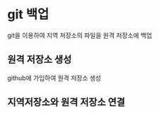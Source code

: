 # git 백업
git을 이용하여 지역 저장소의 파일을 원격 저장소에 백업

## 원격 저장소 생성
github에 가입하여 원격 저장소 생성

## 지역저장소와 원격 저장소 연결
